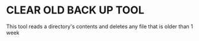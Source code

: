 # CLEAR OLD  BACK UP TOOL
This tool reads a directory's contents and deletes any file that is older than 1 week 